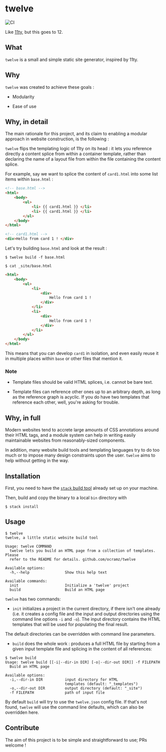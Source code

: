 # twelve

![CI](https://github.com/ocramz/twelve/workflows/Haskell%20CI/badge.svg)

Like [11ty](https://www.11ty.dev/), but this goes to 12.

## What

`twelve` is a small and simple static site generator, inspired by 11ty.




## Why

`twelve` was created to achieve these goals :

* Modularity

* Ease of use

## Why, in detail

The main rationale for this project, and its claim to enabling a modular approach in website construction, is the following :

`twelve` flips the templating logic of 11ty on its head : it lets you reference directly a content splice from within a container template, rather than declaring the name of a layout file from within the file containing the content splice.

For example, say we want to splice the content of `card1.html` into some list items within `base.html` :

```html
<!-- base.html -->
<html>
    <body>
        <ul>
            <li> {{ card1.html }} </li>
            <li> {{ card1.html }} </li>
        </ul>
    </body>
</html>
```

```html
<!-- card1.html -->
<div>Hello from card 1 ! </div>
```

Let's try building `base.html` and look at the result :

```
$ twelve build -f base.html
```

```
$ cat _site/base.html
```

```html
<html>
    <body>
        <ul>
            <li>
                <div>
                    Hello from card 1 !
                </div>
            </li>
            <li>
                <div>
                    Hello from card 1 !
                </div>
            </li>
        </ul>
    </body>
</html>
```

This means that you can develop `card1` in isolation, and even easily reuse it in multiple places within `base` or other files that mention it. 

### Note

* Template files should be valid HTML splices, i.e. cannot be bare text.

* Template files can reference other ones up to an arbitrary depth, as long as the reference graph is acyclic. If you do have two templates that reference each other, well, you're asking for trouble.

## Why, in full

Modern websites tend to accrete large amounts of CSS annotations around their HTML tags, and a module system can help in writing easily maintainable websites from reasonably-sized components.

In addition, many website build tools and templating languages try to do too much or to impose many design constraints upon the user. `twelve` aims to help without getting in the way.

## Installation

First, you need to have the [`stack` build tool](https://haskellstack.org) already set up on your machine.

Then, build and copy the binary to a local `bin` directory with

    $ stack install
    
    
## Usage

```
$ twelve
twelve, a little static website build tool

Usage: twelve COMMAND
  twelve lets you build an HTML page from a collection of templates. Please
  refer to the README for details. github.com/ocramz/twelve

Available options:
  -h,--help                Show this help text

Available commands:
  init                     Initialize a 'twelve' project
  build                    Build an HTML page
```

`twelve` has two commands: 

* `init` initializes a project in the current directory, if there isn't one already (i.e. it creates a config file and the input and output directories using the command line options `-i` and `-o`). The input directory contains the HTML templates that will be used for populating the final result.

The default directories can be overridden with command line parameters.

* `build` does the whole work : produces a full HTML file by starting from a given input template file and splicing in the content of all references:

```
$ twelve build
Usage: twelve build [[-i|--dir-in DIR] [-o|--dir-out DIR]] -f FILEPATH
  Build an HTML page

Available options:
  -i,--dir-in DIR          input directory for HTML
                           templates (default: "_templates")
  -o,--dir-out DIR         output directory (default: "_site")
  -f FILEPATH              path of input file
```

By default `build` will try to use the `twelve.json` config file. If that's not found, `twelve` will use the command line defaults, which can also be overridden here.

    
## Contribute

The aim of this project is to be simple and straightforward to use; PRs welcome ! 
